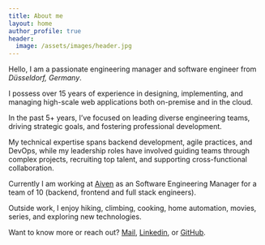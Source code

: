 ```yaml
---
title: About me
layout: home
author_profile: true
header:
  image: /assets/images/header.jpg
---
```

Hello, I am a passionate engineering manager and software engineer from *Düsseldorf, Germany*.

I possess over 15 years of experience in designing, implementing, and managing high-scale web applications both on-premise and in the cloud. 

In the past 5+ years, I’ve focused on leading diverse engineering teams, driving strategic goals, and fostering professional development. 

My technical expertise spans backend development, agile practices, and DevOps, while my leadership roles have involved guiding teams through complex projects, recruiting top talent, and supporting cross-functional collaboration. 

Currently I am working at [Aiven](https://aiven.io) as an Software Engineering Manager for a team of 10 (backend, frontend and full stack engineers).

Outside work, I enjoy hiking, climbing, cooking, home automation, movies, series, and exploring new technologies.

Want to know more or reach out? [Mail](mailto:mail@philipp-wimmers.de), [Linkedin](https://www.linkedin.com/in/philipp-wimmers/), or [GitHub](https://github.com/pwimmers).
